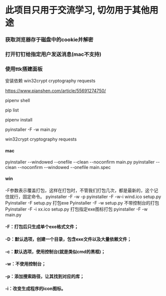 # 此项目只用于交流学习, 切勿用于其他用途

### 获取浏览器存于磁盘中的cookie并解密

### 打开钉钉给指定用户发送消息(mac不支持)

### 使用ttk搭建面板


安装依赖
 win32crypt  cryptography requests

https://www.pianshen.com/article/55691274750/



pipenv shell

pip list

pipenv install

pyinstaller  -F -w  main.py

win32crypt  cryptography requests

#### mac
pyinstaller --windowed --onefile --clean --noconfirm main.py
pyinstaller --clean --noconfirm --windowed --onefile main.spec

#### win
-F参数表示覆盖打包，这样在打包时，不管我们打包几次，都是最新的，这个记住就行，固定命令。
pyinstaller  -F -w  -p
pyinstaller -F -w-i wind.ico setup.py
Pyinstaller -F setup.py 打包exe
Pyinstaller -F -w setup.py 不带控制台的打包
Pyinstaller -F -i xx.ico setup.py 打包指定exe图标打包
pyinstaller  -F -w  main.py

#### -F：打包后只生成单个exe格式文件；
#### -D：默认选项，创建一个目录，包含exe文件以及大量依赖文件；
#### -c：默认选项，使用控制台(就是类似cmd的黑框)；
#### -w：不使用控制台；
#### -p：添加搜索路径，让其找到对应的库；
#### -i：改变生成程序的icon图标。